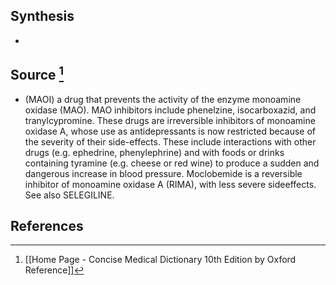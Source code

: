 ## Synthesis
- 
## Source [^1]
- (MAOI) a drug that prevents the activity of the enzyme monoamine oxidase (MAO). MAO inhibitors include phenelzine, isocarboxazid, and tranylcypromine. These drugs are irreversible inhibitors of monoamine oxidase A, whose use as antidepressants is now restricted because of the severity of their side-effects. These include interactions with other drugs (e.g. ephedrine, phenylephrine) and with foods or drinks containing tyramine (e.g. cheese or red wine) to produce a sudden and dangerous increase in blood pressure. Moclobemide is a reversible inhibitor of monoamine oxidase A (RIMA), with less severe sideeffects. See also SELEGILINE.
## References

[^1]: [[Home Page - Concise Medical Dictionary 10th Edition by Oxford Reference]]